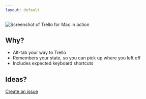 ```yaml
---
layout: default
---
```


![Screenshot of Trello for Mac in action](/screenshot.png)

## Why?

* Alt-tab your way to Trello
* Remembers your state, so you can pick up where you left off
* Includes expected keyboard shortcuts

## Ideas?

[Create an issue](https://github.com/nathanbirrell/trello-macos/issues)

